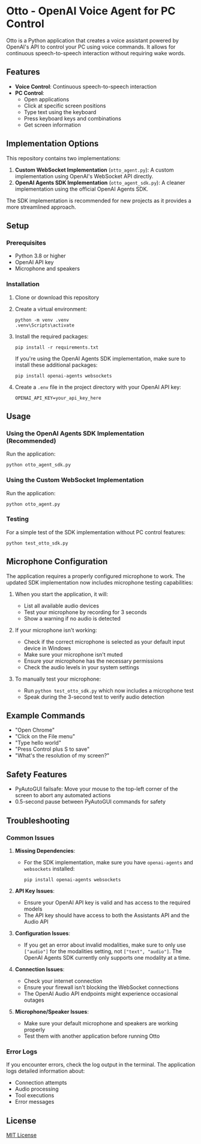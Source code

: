 # Otto - OpenAI Voice Agent for PC Control

Otto is a Python application that creates a voice assistant powered by OpenAI's API to control your PC using voice commands. It allows for continuous speech-to-speech interaction without requiring wake words.

## Features

- **Voice Control**: Continuous speech-to-speech interaction
- **PC Control**:
  - Open applications
  - Click at specific screen positions
  - Type text using the keyboard
  - Press keyboard keys and combinations
  - Get screen information

## Implementation Options

This repository contains two implementations:

1. **Custom WebSocket Implementation** (`otto_agent.py`): A custom implementation using OpenAI's WebSocket API directly.
2. **OpenAI Agents SDK Implementation** (`otto_agent_sdk.py`): A cleaner implementation using the official OpenAI Agents SDK.

The SDK implementation is recommended for new projects as it provides a more streamlined approach.

## Setup

### Prerequisites

- Python 3.8 or higher
- OpenAI API key
- Microphone and speakers

### Installation

1. Clone or download this repository
2. Create a virtual environment:
   ```
   python -m venv .venv
   .venv\Scripts\activate
   ```
3. Install the required packages:
   ```
   pip install -r requirements.txt
   ```
   
   If you're using the OpenAI Agents SDK implementation, make sure to install these additional packages:
   ```
   pip install openai-agents websockets
   ```

4. Create a `.env` file in the project directory with your OpenAI API key:
   ```
   OPENAI_API_KEY=your_api_key_here
   ```

## Usage

### Using the OpenAI Agents SDK Implementation (Recommended)

Run the application:

```
python otto_agent_sdk.py
```

### Using the Custom WebSocket Implementation

Run the application:

```
python otto_agent.py
```

### Testing

For a simple test of the SDK implementation without PC control features:

```
python test_otto_sdk.py
```

## Microphone Configuration

The application requires a properly configured microphone to work. The updated SDK implementation now includes microphone testing capabilities:

1. When you start the application, it will:
   - List all available audio devices
   - Test your microphone by recording for 3 seconds
   - Show a warning if no audio is detected

2. If your microphone isn't working:
   - Check if the correct microphone is selected as your default input device in Windows
   - Make sure your microphone isn't muted
   - Ensure your microphone has the necessary permissions
   - Check the audio levels in your system settings

3. To manually test your microphone:
   - Run `python test_otto_sdk.py` which now includes a microphone test
   - Speak during the 3-second test to verify audio detection

## Example Commands

- "Open Chrome"
- "Click on the File menu"
- "Type hello world"
- "Press Control plus S to save"
- "What's the resolution of my screen?"

## Safety Features

- PyAutoGUI failsafe: Move your mouse to the top-left corner of the screen to abort any automated actions
- 0.5-second pause between PyAutoGUI commands for safety

## Troubleshooting

### Common Issues

1. **Missing Dependencies**:
   - For the SDK implementation, make sure you have `openai-agents` and `websockets` installed:
     ```
     pip install openai-agents websockets
     ```

2. **API Key Issues**:
   - Ensure your OpenAI API key is valid and has access to the required models
   - The API key should have access to both the Assistants API and the Audio API

3. **Configuration Issues**:
   - If you get an error about invalid modalities, make sure to only use `["audio"]` for the modalities setting, not `["text", "audio"]`. The OpenAI Agents SDK currently only supports one modality at a time.

4. **Connection Issues**:
   - Check your internet connection
   - Ensure your firewall isn't blocking the WebSocket connections
   - The OpenAI Audio API endpoints might experience occasional outages

5. **Microphone/Speaker Issues**:
   - Make sure your default microphone and speakers are working properly
   - Test them with another application before running Otto

### Error Logs

If you encounter errors, check the log output in the terminal. The application logs detailed information about:
- Connection attempts
- Audio processing
- Tool executions
- Error messages

## License

[MIT License](LICENSE)
